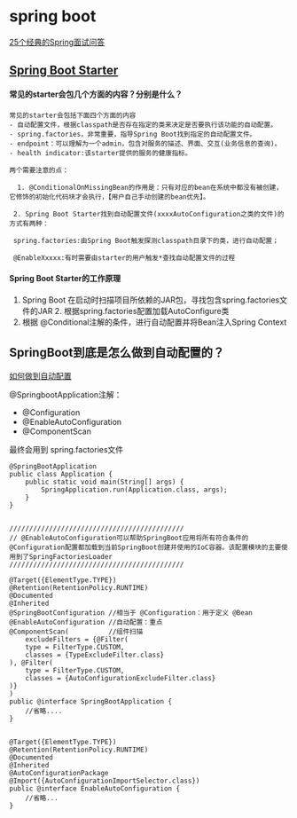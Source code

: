# spring boot

[25个经典的Spring面试问答](https://www.ctolib.com/topics-35589.html)

## [Spring Boot Starter](http://www.voidcn.com/article/p-riakvctb-boa.html)
#### 常见的starter会包几个方面的内容？分别是什么？
```
常见的starter会包括下面四个方面的内容
- 自动配置文件，根据classpath是否存在指定的类来决定是否要执行该功能的自动配置。
- spring.factories，非常重要，指导Spring Boot找到指定的自动配置文件。
- endpoint：可以理解为一个admin，包含对服务的描述、界面、交互(业务信息的查询)。
- health indicator:该starter提供的服务的健康指标。

两个需要注意的点：

  1. @ConditionalOnMissingBean的作用是：只有对应的bean在系统中都没有被创建，它修饰的初始化代码块才会执行，【用户自己手动创建的bean优先】。

 2. Spring Boot Starter找到自动配置文件(xxxxAutoConfiguration之类的文件)的方式有两种：

 spring.factories:由Spring Boot触发探测classpath目录下的类，进行自动配置；

 @EnableXxxxx:有时需要由starter的用户触发*查找自动配置文件的过程
```

#### Spring Boot Starter的工作原理
1. Spring Boot 在启动时扫描项目所依赖的JAR包，寻找包含spring.factories文件的JAR   2. 根据spring.factories配置加载AutoConfigure类   
3. 根据 @Conditional注解的条件，进行自动配置并将Bean注入Spring Context    

## SpringBoot到底是怎么做到自动配置的？
[如何做到自动配置](https://juejin.im/post/5b679fbc5188251aad213110) 

@SpringbootApplication注解：    
- @Configuration  
- @EnableAutoConfiguration   
- @ComponentScan   

最终会用到 spring.factories文件

```
@SpringBootApplication
public class Application {
    public static void main(String[] args) {
        SpringApplication.run(Application.class, args);
    }
}


////////////////////////////////////////////
// @EnableAutoConfiguration可以帮助SpringBoot应用将所有符合条件的@Configuration配置都加载到当前SpringBoot创建并使用的IoC容器。该配置模块的主要使用到了SpringFactoriesLoader
////////////////////////////////////////////

@Target({ElementType.TYPE})
@Retention(RetentionPolicy.RUNTIME)
@Documented
@Inherited
@SpringBootConfiguration //相当于 @Configuration：用于定义 @Bean
@EnableAutoConfiguration //自动配置：重点
@ComponentScan(          //组件扫描
    excludeFilters = {@Filter(
    type = FilterType.CUSTOM,
    classes = {TypeExcludeFilter.class}
), @Filter(
    type = FilterType.CUSTOM,
    classes = {AutoConfigurationExcludeFilter.class}
)}
)
public @interface SpringBootApplication {
    //省略....
}


@Target({ElementType.TYPE})
@Retention(RetentionPolicy.RUNTIME)
@Documented
@Inherited
@AutoConfigurationPackage
@Import({AutoConfigurationImportSelector.class})
public @interface EnableAutoConfiguration {
    //省略...
}
```






